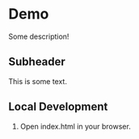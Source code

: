 # Demo

Some description!

## Subheader

This is some text.

## Local Development
1. Open index.html in your browser.
